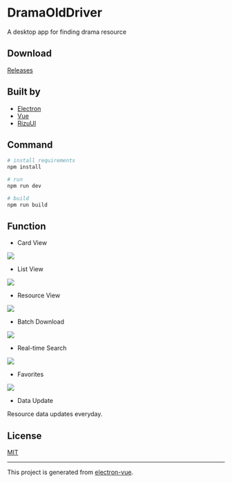 # DramaOldDriver

A desktop app for finding drama resource

## Download

[Releases](https://github.com/yrq110/DramaOldDriver/releases)

## Built by
* [Electron](https://github.com/electron/electron)
* [Vue](https://github.com/vuejs/vue)
* [RizuUI](https://github.com/yrq110/RizuUI)

## Command

```bash
# install requirements
npm install 

# run
npm run dev

# build
npm run build
```

## Function

* Card View

![](https://github.com/yrq110/DramaOldDriver-client/blob/master/static/screenshots/card-view.png)

* List View

![](https://github.com/yrq110/DramaOldDriver-client/blob/master/static/screenshots/list-view.png)

* Resource View

![](https://github.com/yrq110/DramaOldDriver-client/blob/master/static/screenshots/resource-list.png)

* Batch Download

![](https://github.com/yrq110/DramaOldDriver-client/blob/master/static/screenshots/batch-view.png)

* Real-time Search

![](https://github.com/yrq110/DramaOldDriver-client/blob/master/static/screenshots/search-view.png)

* Favorites

![](https://github.com/yrq110/DramaOldDriver-client/blob/master/static/screenshots/favorites-view.png)

* Data Update

Resource data updates everyday.

## License

[MIT](https://opensource.org/licenses/MIT)

---

This project is generated from [electron-vue](https://github.com/SimulatedGREG/electron-vue).